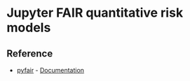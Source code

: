 # Jupyter FAIR quantitative risk models

## Reference

- [pyfair](https://github.com/theonaunheim/pyfair) - [Documentation](https://pyfair.readthedocs.io/en/latest/)
